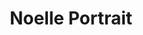 ---
title: Noelle Portrait
categories: ['portrait']
contributors: terri and noelle
excerpt:
image: noelle-portrait-web.jpg
featured: true
featured_order: 8
---